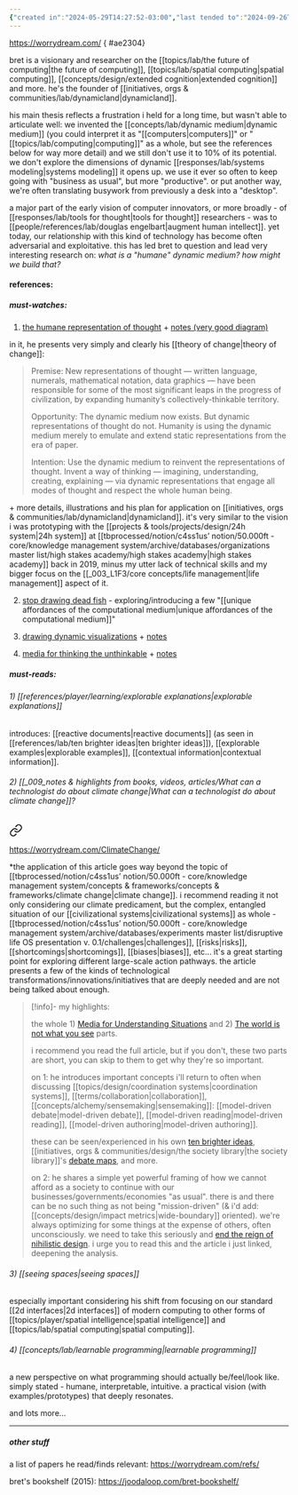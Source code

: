 ```yaml
---
{"created in":"2024-05-29T14:27:52-03:00","last tended to":"2024-09-26T15:53:13-03:00","tags":["interfacedesign","experiencedesign","lab","person","tier1","visuallearning","spatialsoftware","interactiondesign","🌿"],"dg-publish":true,"relevancescore":94,"notestage":["🌿"],"created":"2024-05-29T14:27:52.255-03:00","updated":"2025-01-27T13:03:59.602-03:00","permalink":"/people/references/lab/bret-victor/","dgPassFrontmatter":true}
---
```


https://worrydream.com/
{ #ae2304}


bret is a visionary and researcher on the [[topics/lab/the future of computing\|the future of computing]], [[topics/lab/spatial computing\|spatial computing]], [[concepts/design/extended cognition\|extended cognition]] and more. he's the founder of [[initiatives, orgs & communities/lab/dynamicland\|dynamicland]].

his main thesis reflects a frustration i held for a long time, but wasn't able to articulate well: we invented the [[concepts/lab/dynamic medium\|dynamic medium]] (you could interpret it as "[[computers\|computers]]" or "[[topics/lab/computing\|computing]]" as a whole, but see the references below for way more detail) and we still don't use it to 10% of its potential. we don't explore the dimensions of dynamic [[responses/lab/systems modeling\|systems modeling]] it opens up. we use it ever so often to keep going with "business as usual", but more "productive". or put another way, we're often translating busywork from previously a desk into a "desktop".

a major part of the early vision of computer innovators, or more broadly - of [[responses/lab/tools for thought\|tools for thought]] researchers - was to [[people/references/lab/douglas engelbart\|augment human intellect]]. yet today, our relationship with this kind of technology has become often adversarial and exploitative. this has led bret to question and lead very interesting research on: *what is a "humane" dynamic medium? how might we build that?*

#### references:

##### must-watches:

1) [the humane representation of thought](https://dynamicland.org/2014/The_Humane_Representation_of_Thought/) + [notes (very good diagram)](https://worrydream.com/TheHumaneRepresentationOfThought/note.html)

in it, he presents very simply and clearly his [[theory of change\|theory of change]]:

> Premise:
> New representations of thought — written language, numerals, mathematical notation, data graphics — have been responsible for some of the most significant leaps in the progress of civilization, by expanding humanity’s collectively-thinkable territory.
>
> Opportunity:
> The dynamic medium now exists. But dynamic representations of thought do not. Humanity is using the dynamic medium merely to emulate and extend static representations from the era of paper.
> 
> Intention:
> Use the dynamic medium to reinvent the representations of thought. Invent a way of thinking — imagining, understanding, creating, explaining — via dynamic representations that engage all modes of thought and respect the whole human being.

\+ more details, illustrations and his plan for application on [[initiatives, orgs & communities/lab/dynamicland\|dynamicland]]. it's very similar to the vision i was prototyping with the [[projects & tools/projects/design/24h system\|24h system]] at [[tbprocessed/notion/c4ss1us’ notion/50.000ft - core/knowledge management system/archive/databases/organizations master list/high stakes academy/high stakes academy\|high stakes academy]] back in 2019, minus my utter lack of technical skills and my bigger focus on the [[_003_L1F3/core concepts/life management\|life management]] aspect of it.

 2) [stop drawing dead fish](https://vimeo.com/64895205) - exploring/introducing a few "[[unique affordances of the computational medium\|unique affordances of the computational medium]]"

3) [drawing dynamic visualizations](https://vimeo.com/66085662) + [notes](https://worrydream.com/DrawingDynamicVisualizationsTalkAddendum/)

4) [media for thinking the unthinkable](https://worrydream.com/MediaForThinkingTheUnthinkable/) + [notes](https://worrydream.com/MediaForThinkingTheUnthinkable/note.html)

##### must-reads:

###### 1) [[references/player/learning/explorable explanations\|explorable explanations]]

introduces: [[reactive documents\|reactive documents]] (as seen in [[references/lab/ten brighter ideas\|ten brighter ideas]]), [[explorable examples\|explorable examples]], [[contextual information\|contextual information]].

###### 2) [[_009_notes & highlights from books, videos, articles/What can a technologist do about climate change\|What can a technologist do about climate change]]?


<div class="transclusion internal-embed is-loaded"><a class="markdown-embed-link" href="/009-notes-and-highlights-from-books-videos-articles/what-can-a-technologist-do-about-climate-change/" aria-label="Open link"><svg xmlns="http://www.w3.org/2000/svg" width="24" height="24" viewBox="0 0 24 24" fill="none" stroke="currentColor" stroke-width="2" stroke-linecap="round" stroke-linejoin="round" class="svg-icon lucide-link"><path d="M10 13a5 5 0 0 0 7.54.54l3-3a5 5 0 0 0-7.07-7.07l-1.72 1.71"></path><path d="M14 11a5 5 0 0 0-7.54-.54l-3 3a5 5 0 0 0 7.07 7.07l1.71-1.71"></path></svg></a><div class="markdown-embed">




https://worrydream.com/ClimateChange/

\*the application of this article goes way beyond the topic of [[tbprocessed/notion/c4ss1us’ notion/50.000ft - core/knowledge management system/concepts & frameworks/concepts & frameworks/climate change\|climate change]]. i recommend reading it not only considering our climate predicament, but the complex, entangled situation of our [[civilizational systems\|civilizational systems]] as whole - [[tbprocessed/notion/c4ss1us’ notion/50.000ft - core/knowledge management system/archive/databases/experiments master list/disruptive life OS presentation v. 0.1/challenges\|challenges]], [[risks\|risks]], [[shortcomings\|shortcomings]], [[biases\|biases]], etc... it's a great starting point for exploring different large-scale action pathways. 
the article presents a few of the kinds of technological transformations/innovations/initiatives that are deeply needed and are not being talked about enough.

> [!info]- my highlights:
> 
> the whole 1) [Media for Understanding Situations](https://worrydream.com/ClimateChange/#media) and 2) [The world is not what you see](https://worrydream.com/ClimateChange/#coda-see) parts.
> 
> i recommend you read the full article, but if you don't, these two parts are short, you can skip to them to get why they're so important.
> 
> on 1:
> he introduces important concepts i'll return to often when discussing [[topics/design/coordination systems\|coordination systems]], [[terms/collaboration\|collaboration]], [[concepts/alchemy/sensemaking\|sensemaking]]: [[model-driven debate\|model-driven debate]], [[model-driven reading\|model-driven reading]], [[model-driven authoring\|model-driven authoring]].
> 
> these can be seen/experienced in his own [ten brighter ideas](https://worrydream.com/#!/TenBrighterIdeas), [[initiatives, orgs & communities/design/the society library\|the society library]]'s [debate maps](https://www.societylibrary.org/debate-mapping-program), and more.
> 
> on 2:
> he shares a simple yet powerful framing of how we cannot afford as a society to continue with our businesses/governments/economies "as usual". there is and there can be no such thing as not being "mission-driven" (& i'd add: [[concepts/design/impact metrics\|wide-boundary]] oriented). we're always optimizing for some things at the expense of others, often unconsciously. we need to take this seriously and [end the reign of nihilistic design](https://consilienceproject.org/technology-is-not-values-neutral-ending-the-reign-of-nihilistic-design-2/). i urge you to read this and the article i just linked, deepening the analysis.

</div></div>


###### 3) [[seeing spaces\|seeing spaces]]

especially important considering his shift from focusing on our standard [[2d interfaces\|2d interfaces]] of modern computing to other forms of [[topics/player/spatial intelligence\|spatial intelligence]] and [[topics/lab/spatial computing\|spatial computing]].

###### 4) [[concepts/lab/learnable programming\|learnable programming]]

a new perspective on what programming should actually be/feel/look like. simply stated - humane, interpretable, intuitive. a practical vision (with examples/prototypes) that deeply resonates.


and lots more...

---

##### other stuff

a list of papers he read/finds relevant:
https://worrydream.com/refs/

bret's bookshelf (2015):
https://joodaloop.com/bret-bookshelf/